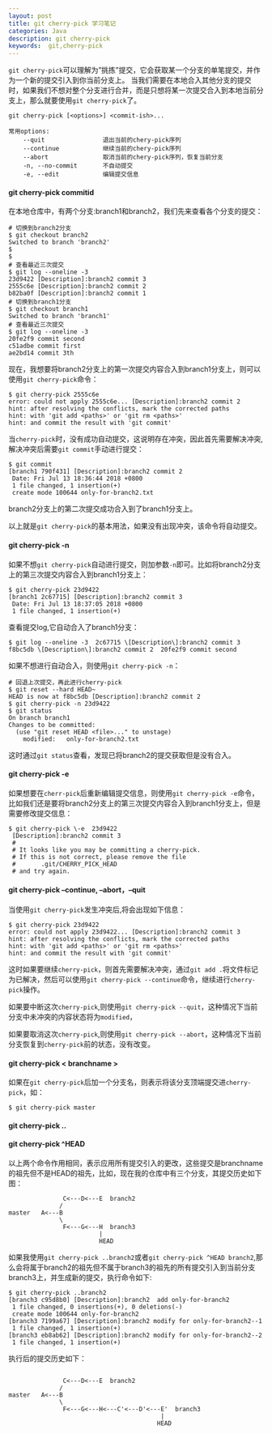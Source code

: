 ```yaml
---
layout: post
title: git cherry-pick 学习笔记
categories: Java
description: git cherry-pick
keywords:  git,cherry-pick
---
```


`git cherry-pick`可以理解为”挑拣”提交，它会获取某一个分支的单笔提交，并作为一个新的提交引入到你当前分支上。 当我们需要在本地合入其他分支的提交时，如果我们不想对整个分支进行合并，而是只想将某一次提交合入到本地当前分支上，那么就要使用`git cherry-pick`了。
```
git cherry-pick [<options>] <commit-ish>...

常用options:
    --quit                退出当前的chery-pick序列
    --continue            继续当前的chery-pick序列
    --abort               取消当前的chery-pick序列，恢复当前分支
    -n, --no-commit       不自动提交
    -e, --edit            编辑提交信息
```
#### git cherry-pick commitid

在本地仓库中，有两个分支:branch1和branch2，我们先来查看各个分支的提交：
```
# 切换到branch2分支
$ git checkout branch2
Switched to branch 'branch2'
$ 
$ 
# 查看最近三次提交
$ git log --oneline -3
23d9422 [Description]:branch2 commit 3
2555c6e [Description]:branch2 commit 2
b82ba0f [Description]:branch2 commit 1
# 切换到branch1分支
$ git checkout branch1
Switched to branch 'branch1'
# 查看最近三次提交
$ git log --oneline -3
20fe2f9 commit second
c51adbe commit first
ae2bd14 commit 3th
```

现在，我想要将branch2分支上的第一次提交内容合入到branch1分支上，则可以使用`git cherry-pick`命令：
```
$ git cherry-pick 2555c6e
error: could not apply 2555c6e... [Description]:branch2 commit 2
hint: after resolving the conflicts, mark the corrected paths
hint: with 'git add <paths>' or 'git rm <paths>'
hint: and commit the result with 'git commit'
```

当`cherry-pick`时，没有成功自动提交，这说明存在冲突，因此首先需要解决冲突,解决冲突后需要`git commit`手动进行提交：
```
$ git commit 
[branch1 790f431] [Description]:branch2 commit 2
 Date: Fri Jul 13 18:36:44 2018 +0800
 1 file changed, 1 insertion(+)
 create mode 100644 only-for-branch2.txt
```

branch2分支上的第二次提交成功合入到了branch1分支上。

以上就是`git cherry-pick`的基本用法，如果没有出现冲突，该命令将自动提交。

#### git cherry-pick -n
如果不想`git cherry-pick`自动进行提交，则加参数`-n`即可。比如将branch2分支上的第三次提交内容合入到branch1分支上：
```
$ git cherry-pick 23d9422
[branch1 2c67715] [Description]:branch2 commit 3
 Date: Fri Jul 13 18:37:05 2018 +0800
 1 file changed, 1 insertion(+)
```

查看提交log,它自动合入了branch1分支：
```
$ git log --oneline -3  2c67715 \[Description\]:branch2 commit 3 f8bc5db \[Description\]:branch2 commit 2  20fe2f9 commit second
```

如果不想进行自动合入，则使用`git cherry-pick -n`：
```
# 回退上次提交，再此进行cherry-pick
$ git reset --hard HEAD~
HEAD is now at f8bc5db [Description]:branch2 commit 2
$ git cherry-pick -n 23d9422
$ git status
On branch branch1
Changes to be committed:
  (use "git reset HEAD <file>..." to unstage)
    modified:   only-for-branch2.txt
```

这时通过`git status`查看，发现已将branch2的提交获取但是没有合入。

#### git cherry-pick -e
如果想要在`cherr-pick`后重新编辑提交信息，则使用`git cherry-pick -e`命令，比如我们还是要将branch2分支上的第三次提交内容合入到branch1分支上，但是需要修改提交信息：
```
$ git cherry-pick \-e  23d9422
 [Description]:branch2 commit 3
 #
 # It looks like you may be committing a cherry-pick.
 # If this is not correct, please remove the file
 #       .git/CHERRY_PICK_HEAD
 # and try again.
```

#### git cherry-pick –continue, –abort，–quit

当使用`git cherry-pick`发生冲突后,将会出现如下信息：
```
$ git cherry-pick 23d9422
error: could not apply 23d9422... [Description]:branch2 commit 3
hint: after resolving the conflicts, mark the corrected paths
hint: with 'git add <paths>' or 'git rm <paths>'
hint: and commit the result with 'git commit'
```

这时如果要继续`cherry-pick`，则首先需要解决冲突，通过`git add .`将文件标记为已解决，然后可以使用`git cherry-pick --continue`命令，继续进行`cherry-pick`操作。

如果要中断这次`cherry-pick`,则使用`git cherry-pick --quit`，这种情况下当前分支中未冲突的内容状态将为`modified`，

如果要取消这次`cherry-pick`,则使用`git cherry-pick --abort`，这种情况下当前分支恢复到`cherry-pick`前的状态，没有改变。

#### git cherry-pick < branchname >
如果在`git cherry-pick`后加一个分支名，则表示将该分支顶端提交进`cherry-pick`，如：
```
$ git cherry-pick master
```
#### git cherry-pick ..
#### git cherry-pick ^HEAD 
以上两个命令作用相同，表示应用所有提交引入的更改，这些提交是branchname的祖先但不是HEAD的祖先，比如，现在我的仓库中有三个分支，其提交历史如下图：
```
               C<---D<---E  branch2
              /
master   A<---B  
              \
               F<---G<---H  branch3
                         |
                         HEAD
```

如果我使用`git cherry-pick ..branch2`或者`git cherry-pick ^HEAD branch2`,那么会将属于branch2的祖先但不属于branch3的祖先的所有提交引入到当前分支branch3上，并生成新的提交，执行命令如下:
```
$ git cherry-pick ..branch2
[branch3 c95d8b0] [Description]:branch2  add only-for-branch2
 1 file changed, 0 insertions(+), 0 deletions(-)
 create mode 100644 only-for-branch2
[branch3 7199a67] [Description]:branch2 modify for only-for-branch2--1
 1 file changed, 1 insertion(+)
[branch3 eb8ab62] [Description]:branch2 modify for only-for-branch2--2
 1 file changed, 1 insertion(+)
```
执行后的提交历史如下：
```

               C<---D<---E  branch2
              /
master   A<---B  
              \
               F<---G<---H<---C'<---D'<---E'  branch3
                                          |
                                         HEAD
```


